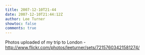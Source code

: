 ```yaml
---
title: 2007-12-10T21-44
date: 2007-12-10T21:44:12Z
author: Lee Turner
showtoc: false
comments: true
---
```


Photos uploaded of my trip to London - http://www.flickr.com/photos/leeturner/sets/72157603421581274/

